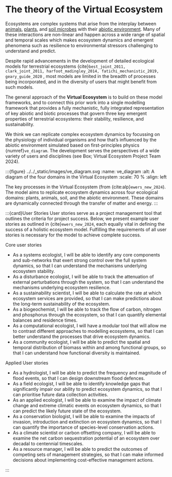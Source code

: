 # The theory of the Virtual Ecosystem

Ecosystems are complex systems that arise from the interplay between
[animals](./animal_theory.md),
[plants](./plant_theory.md),
and [soil microbes](./soil_theory.md) with their
[abiotic environment](./abiotic_theory.md). Many of these interactions are
non-linear and happen across a wide range of spatial and temporal scales which makes
ecosystem dynamics and emergent phenomena such as resilience to environmental stressors
challenging to understand and predict.

Despite rapid advancements in the development of detailed ecological models for
terrestrial ecosystems
{cite}`best_joint_2011,
clark_joint_2011,
harfoot_madingley_2014,
fatichi_mechanistic_2019,
geary_guide_2020`
, most models are limited in the breadth of processes being incorporated, and in the
diversity of users that might benefit from such models.

The general approach of the **Virtual Ecosystem** is to build on these model frameworks,
and to connect this prior work into a single modelling framework
that provides a fully mechanistic, fully integrated representation of key abiotic and
biotic processes that govern three key emergent properties of terrestrial ecosystems:
their stability, resilience, and sustainability.

We think we can replicate complex
ecosystem dynamics by focussing on the physiology of individual organisms and how
that’s influenced by the abiotic environment simulated based on first-principles physics
{numref}`ve_diagram`. The development serves the perspectives of a wide variety of users
and disciplines (see Box; Virtual Ecosystem Project Team 2024).

:::{figure} ../../_static/images/ve_diagram.svg
:name: ve_diagram
:alt: A diagram of the four domains in the Virtual Ecosystem
:scale: 70 %
:align: left

The key processes in the Virtual Ecosystem (from {cite:alp}`ewers_new_2024`).
The model aims to replicate ecosystem dynamics across four
ecological domains: plants, animals, soil, and the abiotic environment. These domains are
dynamically connected through the transfer of matter and energy.
:::

:::{card}User Stories
User stories serve as a project management tool that outlines the criteria for project
success. Below, we present example user stories as outlined in {cite}`ewers_new_2024`,
each equally vital in defining the success of a holistic ecosystem model. Fulfilling
the requirements of all user stories is necessary for the model to achieve complete
success.

Core user stories

* As a systems ecologist, I will be able to identify any core components and
sub-networks that exert strong control over the full system dynamics, so that I can
understand the mechanisms underlying ecosystem stability.
* As a disturbance ecologist, I will be able to track the attenuation of external
perturbations through the system, so that I can understand the mechanisms underlying
ecosystem resilience.
* As a sustainability scientist, I will be able to calculate the rate at which ecosystem
services are provided, so that I can make predictions about the long-term sustainability
of the ecosystem.
* As a biogeochemist, I will be able to track the flow of carbon, nitrogen and
phosphorus through the ecosystem, so that I can quantify elemental balances and
residence times.
* As a computational ecologist, I will have a modular tool that will allow me to
contrast different approaches to modelling ecosystems, so that I can better understand
the processes that drive ecosystem dynamics.
* As a community ecologist, I will be able to predict the spatial and temporal
distribution of biomass within and among functional groups, so that I can understand how
functional diversity is maintained.

Applied User stories

* As a hydrologist, I will be able to predict the frequency and magnitude of flood
events, so that I can design downstream flood defences.
* As a field ecologist, I will be able to identify knowledge gaps that significantly
impair our ability to predict ecosystem dynamics, so that I can prioritise future data
collection activities.
* As an applied ecologist, I will be able to examine the impact of climate change and
extreme climatic events on ecosystem dynamics, so that I can predict the likely future
state of the ecosystem.
* As a conservation biologist, I will be able to examine the impacts of invasion,
introduction and extinction on ecosystem dynamics, so that I can quantify the
importance of species-level conservation actions.
* As a climate scientist or carbon offsetting company, I will be able to examine the net
carbon sequestration potential of an ecosystem over decadal to centennial timescales.
* As a resource manager, I will be able to predict the outcomes of competing sets of
management strategies, so that I can make informed decisions about implementing
cost-effective management actions.

:::
